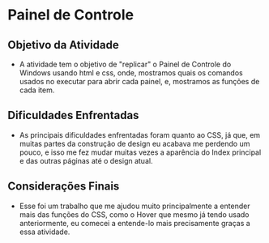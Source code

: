 # Painel de Controle

## Objetivo da Atividade

* A atividade tem o objetivo de "replicar" o Painel de Controle do Windows usando
html e css, onde, mostramos quais os comandos usados no executar para abrir cada painel, e, 
mostramos as funções de cada item.

## Dificuldades Enfrentadas

* As principais dificuldades enfrentadas foram quanto ao CSS, já que, em muitas partes da construção de
design eu acabava me perdendo um pouco, e isso me fez mudar muitas vezes a aparência do Index principal e
das outras páginas até o design atual.

## Considerações Finais

* Esse foi um trabalho que me ajudou muito principalmente a entender mais das funções do CSS, como o Hover
que mesmo já tendo usado anteriormente, eu comecei a entende-lo mais precisamente graças a essa atividade.